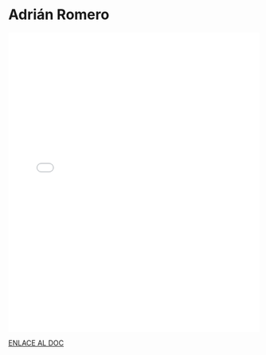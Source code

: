 # Adrián Romero

<MDXLayout>
  <embed src="/assets/files/Adrian%20Romero%20Flores-d34aa378a78ae948c9c4480df9914be3.pdf" type="application/pdf" width="100%" height="600px" />
</MDXLayout>

[ENLACE AL DOC](../../../static/PDFs/Commitment/Adrian%20Romero%20Flores.pdf)